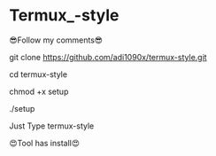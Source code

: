 # Termux_-style
😎Follow my comments😎

git clone https://github.com/adi1090x/termux-style.git 

cd termux-style

chmod +x setup 

./setup


Just Type termux-style 

😍Tool has install😍


